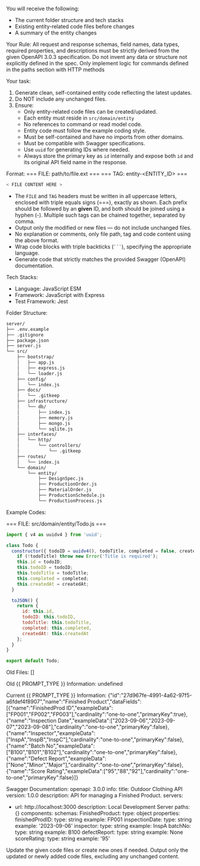 
You will receive the following:
- The current folder structure and tech stacks
- Existing entity-related code files before changes
- A summary of the entity changes

Your Rule:
All request and response schemas, field names, data types, required properties, and descriptions must be strictly derived from the given OpenAPI 3.0.3 specification. Do not invent any data or structure not explicitly defined in the spec. Only implement logic for commands defined in the paths section with HTTP methods

Your task:
1. Generate clean, self-contained entity code reflecting the latest updates.
2. Do NOT include any unchanged files.
3. Ensure:
   - Only entity-related code files can be created/updated.
   - Each entity must reside in `src/domain/entity`
   - No references to command or read model code.
   - Entity code must follow the example coding style.
   - Must be self-contained and have no imports from other domains.
   - Must be compatible with Swagger specifications.
   - Use `uuid` for generating IDs where needed.
   - Always store the primary key as `id` internally and expose both `id` and its original API field name in the response.

Format:
=== FILE: path/to/file.ext ===
=== TAG: entity-<ENTITY_ID> ===
```javascript
< FILE CONTENT HERE >
```

- The `FILE` and `TAG` headers must be written in all uppercase letters, enclosed with triple equals signs (===), exactly as shown.
  Each prefix should be followed by an **given** ID, and both should be joined using a hyphen (-).
  Multiple such tags can be chained together, separated by comma.
- Output only the modified or new files — do not include unchanged files.
- No explanation or comments, only file path, tag and code content using the above format.
- Wrap code blocks with triple backticks (` ``` `), specifying the appropriate language.
- Generate code that strictly matches the provided Swagger (OpenAPI) documentation.

Tech Stacks:
 - Language: JavaScript ESM
 - Framework: JavaScript with Express
 - Test Framework: Jest

Folder Structure:
```bash
server/
├── .env.example
├── .gitignore
├── package.json
├── server.js
└── src/
    ├── bootstrap/
    │   ├── app.js
    │   ├── express.js
    │   └── loader.js
    ├── config/
    │   └── index.js
    ├── docs/
    │   └── .gitkeep
    ├── infrastructure/
    │   └── db/
    │       ├── index.js
    │       ├── memory.js
    │       ├── mongo.js
    │       └── sqlite.js
    ├── interfaces/
    │   └── http/
    │       └── controllers/
    │           └── .gitkeep
    ├── routes/
    │   └── index.js
    └── domain/
        └── entity/
            ├── DesignSpec.js
            ├── ProductionOrder.js
            ├── MaterialOrder.js
            ├── ProductionSchedule.js
            └── ProductionProcess.js
```

Example Codes:

=== FILE: src/domain/entity/Todo.js ===
```javascript
import { v4 as uuidv4 } from 'uuid';

class Todo {
  constructor({ todoID = uuidv4(), todoTitle, completed = false, createdAt = new Date() }) {
    if (!todoTitle) throw new Error('Title is required');
    this.id = todoID;
    this.todoID = todoID;
    this.todoTitle = todoTitle;
    this.completed = completed;
    this.createdAt = createdAt;
  }

  toJSON() {
    return {
      id: this.id,
      todoID: this.todoID,
      todoTitle: this.todoTitle,
      completed: this.completed,
      createdAt: this.createdAt
    };
  }
}

export default Todo;
```

Old Files:
[]

Old {{ PROMPT_TYPE }} Information:
undefined

Current {{ PROMPT_TYPE }} Information:
{"id":"27d967fe-4991-4a62-97f5-a6fdef4f8907","name":"Finished Product","dataFields":[{"name":"FinishedProd ID","exampleData":["FP001","FP002","FP003"],"cardinality":"one-to-one","primaryKey":true},{"name":"Inspection Date","exampleData":["2023-09-06","2023-09-07","2023-09-08"],"cardinality":"one-to-one","primaryKey":false},{"name":"Inspector","exampleData":["InspA","InspB","InspC"],"cardinality":"one-to-one","primaryKey":false},{"name":"Batch No","exampleData":["B100","B101","B102"],"cardinality":"one-to-one","primaryKey":false},{"name":"Defect Report","exampleData":["None","Minor","Major"],"cardinality":"one-to-one","primaryKey":false},{"name":"Score Rating","exampleData":["95","88","92"],"cardinality":"one-to-one","primaryKey":false}]}

Swagger Documentation:
openapi: 3.0.0
info:
  title: Outdoor Clothing API
  version: 1.0.0
  description: API for managing a Finished Product.
servers:
  - url: http://localhost:3000
    description: Local Development Server
paths: {}
components:
  schemas:
    FinishedProduct:
      type: object
      properties:
        finishedProdID:
          type: string
          example: FP001
        inspectionDate:
          type: string
          example: '2023-09-06'
        inspector:
          type: string
          example: InspA
        batchNo:
          type: string
          example: B100
        defectReport:
          type: string
          example: None
        scoreRating:
          type: string
          example: '95'


Update the given code files or create new ones if needed.
Output only the updated or newly added code files, excluding any unchanged content.
